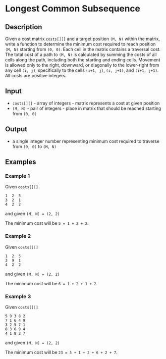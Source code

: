 # Longest Common Subsequence

## Description

Given a cost matrix `costs[][]` and a target position `(M, N)` within the matrix, write a function to determine the
minimum
cost required to reach position `(M, N)` starting from `(0, 0)`. Each cell in the matrix contains a traversal cost. The
total cost of a path to `(M, N)` is calculated by summing the costs of all cells along the path, including both the
starting and ending cells. Movement is allowed only to the right, downward, or diagonally to the lower-right from any
cell `(i, j)`, specifically to the cells `(i+1, j)`, `(i, j+1)`, and `(i+1, j+1)`. All costs are positive integers.

## Input

* `costs[][]` - array of integers - matrix represents a cost at given position
* `(M, N)` - pair of integers - place in matrix that should be reached starting from `(0, 0)`

## Output

* a single integer number representing minimum cost required to traverse from `(0, 0)` to `(M, N)`

## Examples

### Example 1

Given `costs[][]`

```
1  2  5
3  2  1
4  2  2
```

and given `(M, N) = (2, 2)`

The minimum cost will be `5 = 1 + 2 + 2`.

### Example 2

Given `costs[][]`

```
1  2  5
3  9  1
4  2  2
```

and given `(M, N) = (2, 2)`

The minimum cost will be `6 = 1 + 2 + 1 + 2`.

### Example 3

Given `costs[][]`

```
5 9 3 8 2
7 1 6 4 9
3 2 5 7 1
8 3 6 9 4
4 1 8 2 7
```

and given `(M, N) = (2, 2)`

The minimum cost will be `23 = 5 + 1 + 2 + 6 + 2 + 7`.
